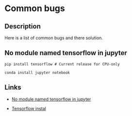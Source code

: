 # Common bugs

## Description

Here is a list of common bugs and there solution.

## No module named tensorflow in jupyter

```
pip install tensorflow # Current release for CPU-only
```
```
conda install jupyter notebook
```

## Links

- [No module named tensorflow in jupyter](https://stackoverflow.com/questions/38221181/no-module-named-tensorflow-in-jupyter)

- [Tensorflow instal](https://www.tensorflow.org/install/#overview)

